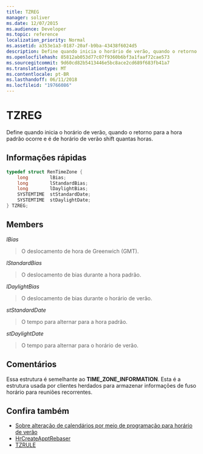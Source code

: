 ```yaml
---
title: TZREG
manager: soliver
ms.date: 12/07/2015
ms.audience: Developer
ms.topic: reference
localization_priority: Normal
ms.assetid: a353e1a3-0187-20af-b9ba-43438f6024d5
description: Define quando inicia o horário de verão, quando o retorno para a hora padrão ocorre e é de horário de verão shift quantas horas.
ms.openlocfilehash: 85812ab053d77c07f9360b6bf3a1faaf72cae573
ms.sourcegitcommit: 9d60cd82b5413446e5bc8ace2cd689f683fb41a7
ms.translationtype: MT
ms.contentlocale: pt-BR
ms.lasthandoff: 06/11/2018
ms.locfileid: "19766086"
---
```

# <a name="tzreg"></a>TZREG

Define quando inicia o horário de verão, quando o retorno para a hora padrão ocorre e é de horário de verão shift quantas horas.
  
## <a name="quick-info"></a>Informações rápidas

```cpp
typedef struct RenTimeZone { 
    long        lBias;  
    long        lStandardBias; 
    long        lDaylightBias; 
    SYSTEMTIME  stStandardDate; 
    SYSTEMTIME  stDaylightDate; 
} TZREG; 

```

## <a name="members"></a>Members

_lBias_
  
> O deslocamento de hora de Greenwich (GMT).
    
_lStandardBias_
  
> O deslocamento de bias durante a hora padrão.
    
_lDaylightBias_
  
> O deslocamento de bias durante o horário de verão.
    
_stStandardDate_
  
> O tempo para alternar para a hora padrão.
    
_stDaylightDate_
  
> O tempo para alternar para o horário de verão.
    
## <a name="remarks"></a>Comentários

Essa estrutura é semelhante ao **TIME_ZONE_INFORMATION**. Esta é a estrutura usada por clientes herdados para armazenar informações de fuso horário para reuniões recorrentes.
  
## <a name="see-also"></a>Confira também

- [Sobre alteração de calendários por meio de programação para horário de verão](about-rebasing-calendars-programmatically-for-daylight-saving-time.md)  
- [HrCreateApptRebaser](hrcreateapptrebaser.md)  
- [TZRULE](tzrule.md)

